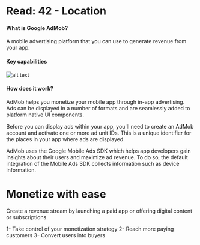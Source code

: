 # Read: 42 - Location  

#### What is Google AdMob?

A mobile advertising platform that you can use to generate revenue from your app.  

#### Key capabilities  

![alt text](https://user-images.githubusercontent.com/97670198/172439369-a76b0913-d961-4d30-9684-570771518b7c.png)  

#### How does it work?  

AdMob helps you monetize your mobile app through in-app advertising. Ads can be displayed in a number of formats and are seamlessly added to platform native UI components.  

Before you can display ads within your app, you'll need to create an AdMob account and activate one or more ad unit IDs. This is a unique identifier for the places in
your app where ads are displayed.  

AdMob uses the Google Mobile Ads SDK which helps app developers gain insights about their users and maximize ad revenue. To do so, the default integration of the Mobile
Ads SDK collects information such as device information.  

# Monetize with ease  

Create a revenue stream by launching a paid app or offering digital content or subscriptions. 

1- Take control of your monetization strategy
2- Reach more paying customers
3- Convert users into buyers

